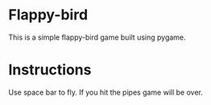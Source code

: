 # Flappy-bird
This is a simple flappy-bird game built using pygame.
# Instructions
Use space bar to fly.
If you hit the pipes game will be over.
